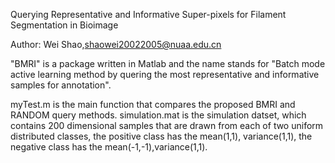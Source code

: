 Querying Representative and Informative Super-pixels for Filament Segmentation in Bioimage

Author: Wei Shao,shaowei20022005@nuaa.edu.cn

"BMRI" is a package written in Matlab and the name stands for "Batch mode active learning method by quering the most representative and informative samples for annotation". 

myTest.m is the main function that compares the proposed BMRI and RANDOM query methods. 
simulation.mat is the simulation datset, which contains 200 dimensional samples that are drawn from each of two uniform distributed classes, the positive class has the mean(1,1), variance(1,1), the negative class has the mean(-1,-1),variance(1,1). 

